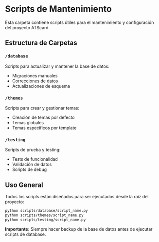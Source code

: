 # Scripts de Mantenimiento

Esta carpeta contiene scripts útiles para el mantenimiento y configuración del proyecto ATScard.

## Estructura de Carpetas

### `/database`
Scripts para actualizar y mantener la base de datos:
- Migraciones manuales
- Correcciones de datos
- Actualizaciones de esquema

### `/themes`
Scripts para crear y gestionar temas:
- Creación de temas por defecto
- Temas globales
- Temas específicos por template

### `/testing`
Scripts de prueba y testing:
- Tests de funcionalidad
- Validación de datos
- Scripts de debug

## Uso General

Todos los scripts están diseñados para ser ejecutados desde la raíz del proyecto:

```bash
python scripts/database/script_name.py
python scripts/themes/script_name.py
python scripts/testing/script_name.py
```

**Importante:** Siempre hacer backup de la base de datos antes de ejecutar scripts de database.